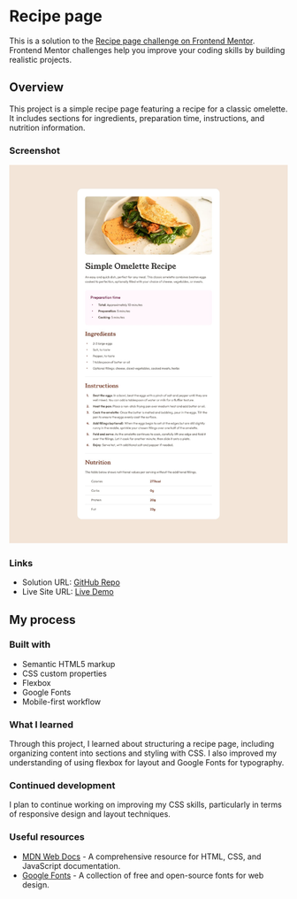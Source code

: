 # Recipe page 

This is a solution to the [Recipe page challenge on Frontend Mentor](https://www.frontendmentor.io/challenges/recipe-page-KiTsR8QQKm). Frontend Mentor challenges help you improve your coding skills by building realistic projects. 

## Overview

This project is a simple recipe page featuring a recipe for a classic omelette. It includes sections for ingredients, preparation time, instructions, and nutrition information.

### Screenshot

![](./images/screenshot.jpg)

### Links

- Solution URL: [GitHub Repo](https://github.com/Aymmaann/Front-End-Development/tree/main/Recipe%20Page)
- Live Site URL: [Live Demo](https://recipe-page-fe-mentor.netlify.app/)

## My process

### Built with

- Semantic HTML5 markup
- CSS custom properties
- Flexbox
- Google Fonts
- Mobile-first workflow

### What I learned

Through this project, I learned about structuring a recipe page, including organizing content into sections and styling with CSS. I also improved my understanding of using flexbox for layout and Google Fonts for typography.

### Continued development

I plan to continue working on improving my CSS skills, particularly in terms of responsive design and layout techniques.

### Useful resources

- [MDN Web Docs](https://developer.mozilla.org/) - A comprehensive resource for HTML, CSS, and JavaScript documentation.
- [Google Fonts](https://fonts.google.com/) - A collection of free and open-source fonts for web design.
